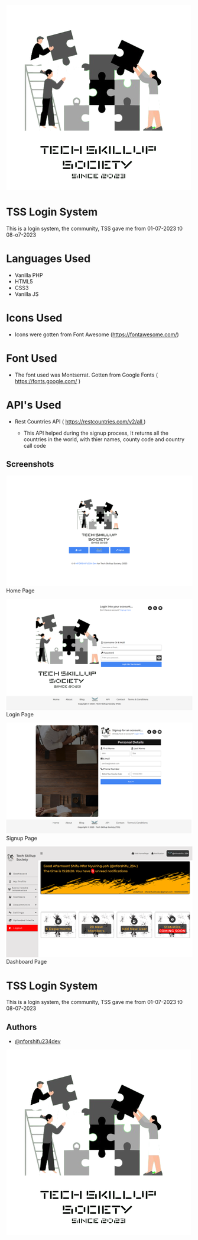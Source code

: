 
![Logo](assets/img/logo/SINCE_2023-removebg-preview-removebg-preview.png)


# TSS Login System

This is a login system, the community, TSS gave me from 01-07-2023 t0 08-o7-2023

# Languages Used

<ul>

<li>  Vanilla PHP </li>
<li>  HTML5 </li>
<li>  CSS3 </li>
<li>  Vanilla JS </li>

</ul>

# Icons Used

<ul>

<li>  Icons were gotten from Font Awesome (<a href="https://fontawesome.com/">https://fontawesome.com/</a>) </li>

</ul>

# Font Used

<ul>

<li>  The font used was Montserrat. Gotten from Google Fonts ( <a href="https://fonts.google.com/">https://fonts.google.com/</a> )  </li>

</ul>

# API's Used

<ul>



<li>  Rest Countries API ( <a href="https://restcountries.com/v2/all
">https://restcountries.com/v2/all
</a> )  </li>

<ul>
<li>This API helped during the signup process, It returns all the countries in the world, with thier names, county code  and country call code</li>
</ul>

</ul>




## Screenshots

![Home Page](assets/img/preview/home_page.png)
Home Page

![Login Page](assets/img/preview/login_page.png)
Login Page

![Signup Page](assets/img/preview/signup_page.png)
Signup Page

![Dashboard Page](assets/img/preview/dashboard_page.png)
Dashboard Page

# TSS Login System

This is a login system, the community, TSS gave me from 01-07-2023 t0 08-07-2023


## Authors

- [@nforshifu234dev](https://www.github.com/nforshifu234dev/)


![Logo](assets/img/logo/SINCE_2023-removebg-preview-removebg-preview.png)
